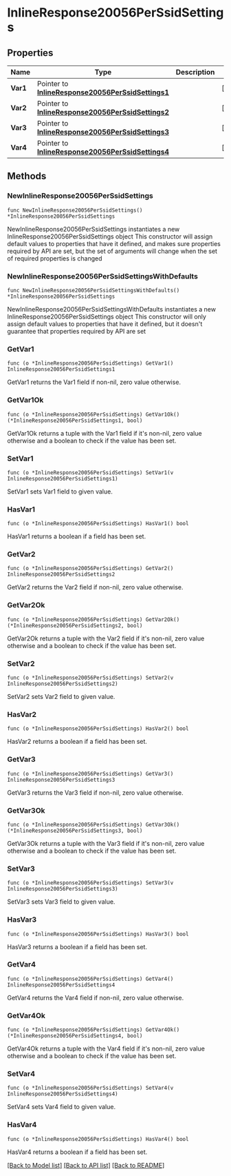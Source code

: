 # InlineResponse20056PerSsidSettings

## Properties

Name | Type | Description | Notes
------------ | ------------- | ------------- | -------------
**Var1** | Pointer to [**InlineResponse20056PerSsidSettings1**](InlineResponse20056PerSsidSettings1.md) |  | [optional] 
**Var2** | Pointer to [**InlineResponse20056PerSsidSettings2**](InlineResponse20056PerSsidSettings2.md) |  | [optional] 
**Var3** | Pointer to [**InlineResponse20056PerSsidSettings3**](InlineResponse20056PerSsidSettings3.md) |  | [optional] 
**Var4** | Pointer to [**InlineResponse20056PerSsidSettings4**](InlineResponse20056PerSsidSettings4.md) |  | [optional] 

## Methods

### NewInlineResponse20056PerSsidSettings

`func NewInlineResponse20056PerSsidSettings() *InlineResponse20056PerSsidSettings`

NewInlineResponse20056PerSsidSettings instantiates a new InlineResponse20056PerSsidSettings object
This constructor will assign default values to properties that have it defined,
and makes sure properties required by API are set, but the set of arguments
will change when the set of required properties is changed

### NewInlineResponse20056PerSsidSettingsWithDefaults

`func NewInlineResponse20056PerSsidSettingsWithDefaults() *InlineResponse20056PerSsidSettings`

NewInlineResponse20056PerSsidSettingsWithDefaults instantiates a new InlineResponse20056PerSsidSettings object
This constructor will only assign default values to properties that have it defined,
but it doesn't guarantee that properties required by API are set

### GetVar1

`func (o *InlineResponse20056PerSsidSettings) GetVar1() InlineResponse20056PerSsidSettings1`

GetVar1 returns the Var1 field if non-nil, zero value otherwise.

### GetVar1Ok

`func (o *InlineResponse20056PerSsidSettings) GetVar1Ok() (*InlineResponse20056PerSsidSettings1, bool)`

GetVar1Ok returns a tuple with the Var1 field if it's non-nil, zero value otherwise
and a boolean to check if the value has been set.

### SetVar1

`func (o *InlineResponse20056PerSsidSettings) SetVar1(v InlineResponse20056PerSsidSettings1)`

SetVar1 sets Var1 field to given value.

### HasVar1

`func (o *InlineResponse20056PerSsidSettings) HasVar1() bool`

HasVar1 returns a boolean if a field has been set.

### GetVar2

`func (o *InlineResponse20056PerSsidSettings) GetVar2() InlineResponse20056PerSsidSettings2`

GetVar2 returns the Var2 field if non-nil, zero value otherwise.

### GetVar2Ok

`func (o *InlineResponse20056PerSsidSettings) GetVar2Ok() (*InlineResponse20056PerSsidSettings2, bool)`

GetVar2Ok returns a tuple with the Var2 field if it's non-nil, zero value otherwise
and a boolean to check if the value has been set.

### SetVar2

`func (o *InlineResponse20056PerSsidSettings) SetVar2(v InlineResponse20056PerSsidSettings2)`

SetVar2 sets Var2 field to given value.

### HasVar2

`func (o *InlineResponse20056PerSsidSettings) HasVar2() bool`

HasVar2 returns a boolean if a field has been set.

### GetVar3

`func (o *InlineResponse20056PerSsidSettings) GetVar3() InlineResponse20056PerSsidSettings3`

GetVar3 returns the Var3 field if non-nil, zero value otherwise.

### GetVar3Ok

`func (o *InlineResponse20056PerSsidSettings) GetVar3Ok() (*InlineResponse20056PerSsidSettings3, bool)`

GetVar3Ok returns a tuple with the Var3 field if it's non-nil, zero value otherwise
and a boolean to check if the value has been set.

### SetVar3

`func (o *InlineResponse20056PerSsidSettings) SetVar3(v InlineResponse20056PerSsidSettings3)`

SetVar3 sets Var3 field to given value.

### HasVar3

`func (o *InlineResponse20056PerSsidSettings) HasVar3() bool`

HasVar3 returns a boolean if a field has been set.

### GetVar4

`func (o *InlineResponse20056PerSsidSettings) GetVar4() InlineResponse20056PerSsidSettings4`

GetVar4 returns the Var4 field if non-nil, zero value otherwise.

### GetVar4Ok

`func (o *InlineResponse20056PerSsidSettings) GetVar4Ok() (*InlineResponse20056PerSsidSettings4, bool)`

GetVar4Ok returns a tuple with the Var4 field if it's non-nil, zero value otherwise
and a boolean to check if the value has been set.

### SetVar4

`func (o *InlineResponse20056PerSsidSettings) SetVar4(v InlineResponse20056PerSsidSettings4)`

SetVar4 sets Var4 field to given value.

### HasVar4

`func (o *InlineResponse20056PerSsidSettings) HasVar4() bool`

HasVar4 returns a boolean if a field has been set.


[[Back to Model list]](../README.md#documentation-for-models) [[Back to API list]](../README.md#documentation-for-api-endpoints) [[Back to README]](../README.md)


